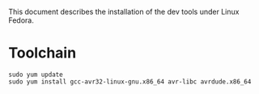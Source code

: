 This document describes the installation of the dev tools under Linux Fedora.

# Toolchain

```
sudo yum update
sudo yum install gcc-avr32-linux-gnu.x86_64 avr-libc avrdude.x86_64
```
